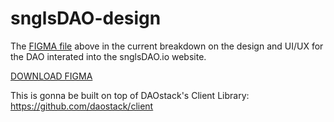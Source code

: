 # snglsDAO-design

The [FIGMA file](https://github.com/SingularDTV/snglsDAO-design/raw/master/Version%202/snglsDAO.fig) above in the current breakdown on the design and UI/UX for the DAO interated into the snglsDAO.io website.

[DOWNLOAD FIGMA](https://www.figma.com/downloads/)

This is gonna be built on top of DAOstack's Client Library: https://github.com/daostack/client

